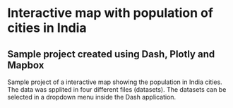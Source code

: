 # Interactive map with population of cities in India

## Sample project created using Dash, Plotly and Mapbox

Sample project of a interactive map showing the population in India cities.
The data was spplited in four different files (datasets).
The datasets can be selected in a dropdown menu inside the Dash application.
